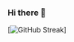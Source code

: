 ### Hi there 👋

[![GitHub Streak](https://github-readme-streak-stats.herokuapp.com?user=IgorAlopes&theme=radical&hide_border=true&date_format=j%20M%5B%20Y%5D)]
<!--
**IgorALopes/IgorALopes** is a ✨ _special_ ✨ repository because its `README.md` (this file) appears on your GitHub profile.

Here are some ideas to get you started:

- 🔭 I’m currently working on ...
- 🌱 I’m currently learning ...
- 👯 I’m looking to collaborate on ...
- 🤔 I’m looking for help with ...
- 💬 Ask me about ...
- 📫 How to reach me: ...
- 😄 Pronouns: ...
- ⚡ Fun fact: ...
-->
